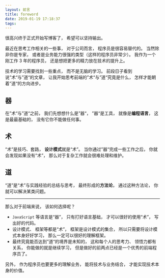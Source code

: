 ```yaml
---
layout: 前言
title: foreword
date: 2019-01-19 17:18:37
tags:
---
```

很高兴终于正式开始写博客了， 希望可以坚持输出。

最近在思考工作相关的一些事， 对于公司而言， 程序员是很容易替代的。 当然除非你是专家， 或者是业务能力很强的类型（这样的程序员非常少）。 我作为一个刚工作 3 年的程序员， 还是想把更多的精力放在技术的提升上。

技术的学习需要找到一些重点， 而不是无脑的学习。 前段日子看到说”术“与”道“的文章， 让我开始思考前端的”术“与”道“究竟是什么， 怎样才能朝着”道“的方向进步。

## 器
在”术“与”道“之前， 我们先想想什么是”器“， ”器“是工具， 就像是**编程语言**， 这是最最基础的， 没有它你不能做任何事。

## 术
“术”是技巧、套路， **设计模式**就是“术”。 当你通过”器“完成一些工作之后， 你就会发现如果没有“术”， 那么对于复杂工作就会很难处理和维护。

## 道
“道”是“术”与实践经验的总结与思考， 最终形成的**方法论**， 通过这种方法论， 你就可以解决某类问题。

---

那么对于前端来说， 该如何选择呢？
  - `JavaScript` 等语言是“器”， 只有打好语言基础， 才可以很好的使用“术”， 写出好的代码。
  - 设计模式、 框架等都是“术”， 框架是设计模式的集合， 所以只需要将设计模式本身好好学习， 那么一定可以很好的理解框架。
  - 最终究竟能否达到”道“的境界是未知的， 这和每个人的思考力、 领悟力都有关系， 你能做的就是继续学习， 但是做好的前两点已经是一个优秀的前端程序员了。

另外， 作为程序员也要更多的理解业务， 能将技术与业务结合， 才能实现技术本身的价值。
